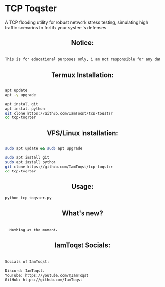# TCP Toqster
A TCP flooding utility for robust network stress testing, simulating high traffic scenarios to fortify your system's defenses.

<div align="center">
    <h2><p>Notice:</p></h1>
</div>

```bash

This is for educational purposes only, i am not responsible for any damage you cause, use it at your own risk!

```

<div align="center">
    <h2> <b>Termux Installation:</b> </h1>
</div>

```bash

apt update
apt -y upgrade 

apt install git
apt install python
git clone https://github.com/IamToqst/tcp-toqster
cd tcp-toqster


```
<div align="center">
    <h2> <b>VPS/Linux Installation:</b> </h1>
</div>

```bash

sudo apt update && sudo apt upgrade

sudo apt install git
sudo apt install python
git clone https://github.com/IamToqst/tcp-toqster
cd tcp-toqster

```
<div align="center">
    <h2> <b>Usage:</b> </h1>
</div>

```bash
python tcp-toqster.py
```
<div align="center">
    <h2><p>What's new?</p></h1>
</div>

```bash

- Nothing at the moment.

```
<div align="center">
    <h2><p>IamToqst Socials:</p></h1>
</div>

```bash

Socials of IamToqst:

Discord: IamToqst.
YouTube: https://youtube.com/@IamToqst
GitHub: https://github.com/IamToqst
```

